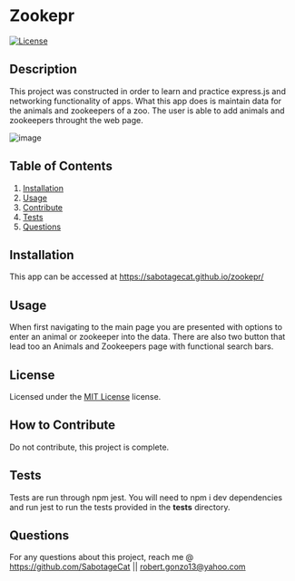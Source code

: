 # Zookepr
  [![License](https://img.shields.io/badge/License-MIT%20License-green)](#license)

  ## Description

  This project was constructed in order to learn and practice express.js and networking functionality of apps. What this app does is maintain data for the animals and zookeepers of a zoo. The user is able to add animals and zookeepers throught the web page.
  
  ![image](https://user-images.githubusercontent.com/95665563/163456129-0a4a0e38-653b-435f-aeee-f750750638dc.png)

  ## Table of Contents
  1. [Installation](#installation)
  2. [Usage](#usage)
  3. [Contribute](#contributions)
  4. [Tests](#tests)
  5. [Questions](#questions)

  <a name='installation'></a>
  ## Installation

  This app can be accessed at https://sabotagecat.github.io/zookepr/
  <a name='usage'></a>
  ## Usage

  When first navigating to the main page you are presented with options to enter an animal or zookeeper into the data. There are also two button that lead too an Animals and Zookeepers page with functional search bars.

  
  <a name='license'></a>
  ## License

  Licensed under the [MIT License](https://choosealicense.com/licenses/mit/) license.
    
  <a name='contributions'></a>
  ## How to Contribute

  Do not contribute, this project is complete.
  <a name='tests'></a>
  ## Tests

  Tests are run through npm jest. You will need to npm i dev dependencies and run jest to run the tests provided in the __tests__ directory.
  <a name='questions'></a>
  ## Questions

  For any questions about this project, reach me @ https://github.com/SabotageCat || robert.gonzo13@yahoo.com

  
